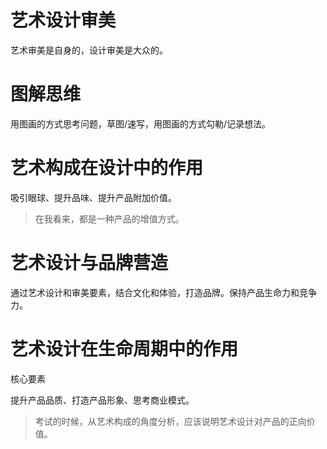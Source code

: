 # 艺术设计审美

艺术审美是自身的，设计审美是大众的。

# 图解思维

用图画的方式思考问题，草图/速写，用图画的方式勾勒/记录想法。

# 艺术构成在设计中的作用

吸引眼球、提升品味、提升产品附加价值。

> 在我看来，都是一种产品的增值方式。

# 艺术设计与品牌营造

通过艺术设计和审美要素，结合文化和体验，打造品牌。保持产品生命力和竞争力。

# 艺术设计在生命周期中的作用

核心要素

提升产品品质、打造产品形象、思考商业模式。

> 考试的时候，从艺术构成的角度分析，应该说明艺术设计对产品的正向价值。